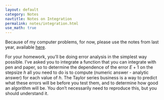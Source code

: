 ```yaml
---
layout: default
category: Notes
navtitle: Notes on Integration 
permalink: notes/integration.html
use_math: true
---
```


Because of my computer problems, for now, please use the notes from last year, available <a href="http://suphysics307.wikispaces.com/file/view/integration-notes.pdf/559507409/integration-notes.pdf">here</a>. 


For your homework, you’ll be doing error analysis in the simplest way possible. I’ve asked you to integrate
a function that you can integrate with pen and paper, so to determine the dependence of the error $E+1$ on the
stepsize $h$ all you need to do is to compute (numeric answer - analytic answer) for each value of $h$.
The Taylor series business is a way to predict what these errors will be before you test them, and to determine
how good an algorithm will be. You don’t necessarily need to reproduce this, but you should understand it.